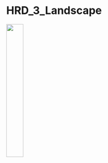# HRD_3_Landscape
<img align="left" src="https://user-images.githubusercontent.com/30012769/80899339-54962600-8d39-11ea-929c-b107e434b28b.png" width="30%">
